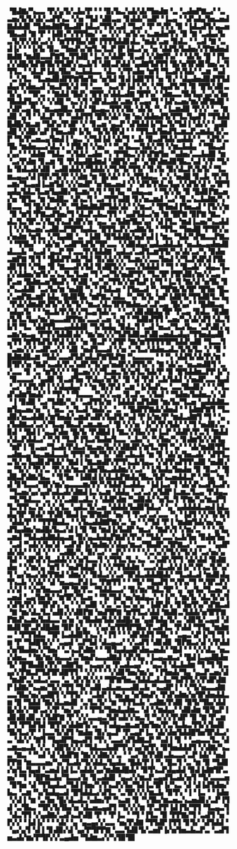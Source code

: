 ▝█▟▇▞▚▃▃▝▛▞▄▜▞▃▙▞▛▝▝▝▉▞▙▃▚▟▞▟▞▜▅▟▆▝▃▝▃▟▅▛▇▃▞▝▃▃▅▞▙▜▞▟▞▃▟▜▚▃▝▞▅▝▜▟▝▟▉▃▄▝▊▟▟▞▚▟▛▝▐▃▄▝▝▟▚▟▄▜▅▃▅▟▇▟▟▟▊▝▜▟▅▟▇▛▇▃▟▛▐▟▃▞▜▜▞▃▟▝▜▃▞▝▛▝▚▜▚▝▉▝▐▟▃▟▜▞▄▃▅▜▙▃▟▝▇▝▛▝▐▟▊▞▚▜▜▜▅▞▝▃▝▞▞▝▅▜▞▃▚▃▆▟▅▜▚▝▉▝▇▝▃▟▄▞▙▃▜▞▛▞▟▞▃▞▞▝▆▜▜▜▙▞▟▛▐▜▜▜▟▟▊▟▃▝▆▟▞▃▅▝▉▟▃▝▝▃▟▝▇▝▃▟▐▞▝▝▐▞▙▝▉▃▝▜▅▟▚▞▆▜▃▜▃▛▐▛▐▟▃▞▄▝▅▝▟▟▜▞▙▟▅▞▞▛▇▟▅▟▇▟▇▝▆▟▉▃▃▛▇▜▃▜▜▟█▝▐▃▚▞▟▟▛▝▊▃▟▝▞▟▇▜▚▞▝▝▟▞▙▝█▝▐▜▃▞▞▟█▞▙▛▇▜▙▜▜▟▛▞▄▃▙▜▝▟▉▃▛▟▟▝▄▟▇▜▟▜▜▝█▞▅▜▛▟▊▜▅▞▃▜▜▜▃▝▝▟▃▛▐▟▄▜▙▞▚▃▙▟▃▃▝▟▃▝▞▜▚▟▅▝▆▜▝▜▃▟▚▜▟▞▝▃▆▝▚▟▝▃▚▜▃▝▜▃▅▟▉▟▛▛▇▜▅▜▄▝▅▜▟▝▊▟▐▟▉▜▜▝▅▝▊▞▝▟▄▟▅▟▉▟▜▜▟▟▄▞▛▟▅▃▟▝▅▃▛▜▞▟▝▜▝▃▃▝▚▃▞▛▐▟▝▞▚▝▞▜▄▟▜▞▜▝▉▝█▜▞▟▊▃▜▞▄▝▝▜▛▃▝▝▇▟▟▝█▟▚▝█▜▚▞▟▟▃▟▇▝█▜▚▞▝▟▆▃▃▜▙▜▄▞▄▞▄▜▅▜▙▟▟▜▄▞▞▝▞▟█▝▚▃▚▜▝▟▛▟▃▟▞▃▆▞▛▃▄▞▜▝▐▟▚▃▅▞▆▞▟▛▇▟█▝▞▟▛▃▄▜▄▝▆▃▄▟█▃▚▟▞▝█▃▄▃▜▜▚▜▙▝▟▞▙▝▚▝▐▃▆▟▉▝▛▞▞▝▃▝▇▟▉▝▄▜▝▝▟▃▛▝▛▝▚▟▟▜▜▝█▜▞▟▞▝▇▝▅▞▟▟▅▟▜▞▛▜▃▜▄▟▜▝▜▜▟▟█▟█▞▆▃▆▝▜▟▚▞▛▟▛▝▞▝▊▃▅▝▄▃▛▝▟▜▟▟▐▞▜▃▜▞▜▟▐▝▟▞▞▝▄▟▊▟█▝▞▟█▞▄▛▐▜▅▃▟▛▐▞▙▝▜▞▙▜▛▟▝▝▝▜▜▃▙▜▅▟▜▃▆▃▛▃▆▟▄▜▞▃▛▝▜▞▛▃▅▃▄▜▅▟▐▝▄▃▝▞▜▟▐▟▝▟▞▜▝▃▙▝▉▃▟▜▟▞▄▟▟▞▝▃▝▟▜▞▃▜▙▝▆▟▅▃▃▞▟▃▚▝▐▜▙▜▝▞▅▞▝▝▚▞▙▃▃▜▟▞▞▜▝▞▆▃▙▟▄▝▝▜▙▃▟▞▄▞▝▝▟▟▆▝▜▟▃▝▚▜▟▞▃▟▅▝▚▝▛▜▙▃▚▜▚▛▇▜▅▝▚▟▅▞▃▃▙▟▉▝▆▝▃▞▛▟▆▝▊▃▆▝▊▝▛▟▄▟█▟▆▟▝▟█▜▞▃▛▝▄▜▛▟▆▟▉▜▙▃▚▟▝▞▛▝▜▞▙▝▉▟▃▟▞▟▉▝▃▟▊▟▟▞▞▜▟▟▞▞▜▞▜▞▜▜▞▝▊▞▙▝▉▞▟▃▛▞▙▜▞▝▜▃▆▃▄▃▞▟▐▜▛▞▜▞▛▝▞▟▆▝▆▝█▞▟▞▝▝▄▜▜▟▄▃▝▃▚▝▅▟█▝▊▃▙▝▛▞▜▃▆▞▜▃▄▟▐▃▆▜▟▝▞▞▅▟▛▝▅▜▅▃▅▟▝▞▝▟▜▞▛▟▃▜▄▞▞▟▜▞▟▝▃▜▛▜▄▟▄▜▟▃▜▃▅▜▄▟▉▞▜▃▆▞▚▜▝▝▊▜▄▝▚▟▄▃▄▝▝▜▞▞▙▝▉▝█▟▊▛▇▃▅▞▅▝█▜▃▝▆▝▆▟█▃▝▟▚▃▜▝▃▞▜▜▚▟█▝▊▞▅▃▆▟▝▃▞▝▊▃▚▃▙▟▇▞▚▝▉▃▃▝▜▝█▞▟▃▞▞▚▝▜▟▆▟▇▟▛▜▟▞▟▞▝▞▆▃▞▝█▜▅▟▐▜▅▃▟▝▐▜▞▞▆▝▉▝▆▜▝▛▇▃▟▜▅▞▜▝▟▃▛▃▙▃▜▜▝▝▄▟▜▟▃▞▆▝▇▝█▛▇▝▉▛▇▝▇▃▝▟▃▜▃▜▛▃▚▜▄▜▚▃▛▟▛▞▅▝▄▃▝▃▜▟▆▜▙▞▄▞▝▟▐▜▃▝▆▟▐▃▅▞▚▃▟▟▐▝▞▞▙▃▅▞▃▟▉▃▛▜▛▜▄▟▃▝█▜▜▃▛▞▃▟▇▞▙▝▝▜▜▃▝▜▅▟█▝▛▜▛▞▄▞▅▟▆▝▆▜▃▝▞▜▄▟▉▝▃▝▐▟▊▝▉▜▟▟█▞▅▟▚▟▐▝▆▃▝▜▟▞▚▛▇▃▃▛▇▃▝▝▜▜▙▞▝▝▟▞▆▝▃▟▛▜▟▜▞▜▛▃▃▝▞▟▉▟▄▞▄▟▃▟▟▃▙▝▅▃▙▃▄▟▅▟▊▟▃▃▙▝▚▃▟▝▄▃▛▝▛▃▃▜▚▜▟▟▇▝▄▟▃▞▃▟▜▃▆▜▜▞▚▞▟▞▃▞▚▝▉▟▅▃▆▛▇▝▊▜▝▝█▟▟▜▚▟▞▜▟▝▉▞▟▞▞▞▜▃▆▞▞▃▃▜▅▟▝▞▜▃▛▟▛▟▐▜▙▟▊▜▜▝▞▜▅▝▉▝▇▃▃▟▚▜▟▝▊▟█▜▞▞▃▃▚▜▟▟▟▝▝▜▝▝█▃▟▞▝▟▄▃▜▃▞▞▟▟▅▞▆▜▞▃▚▃▜▃▜▃▅▝▜▝▃▞▜▞▅▟▛▜▚▝▜▃▜▛▐▜▛▟▉▞▆▞▞▃▄▝▛▃▅▝█▟▆▃▅▜▙▟▚▝▛▟█▝▄▞▚▞▜▜▞▞▆▜▄▛▐▞▜▝▐▃▜▝▇▞▟▝▅▜▙▝▊▞▚▃▟▟▊▝▃▞▙▞▆▝▅▟█▝▚▝▐▜▟▃▅▝▐▜▅▃▟▝▚▝▜▛▇▞▙▜▛▝█▜▅▝█▃▞▃▅▛▇▃▆▛▐▟▄▝█▟▉▜▙▝▆▛▇▃▚▟▃▝▚▞▜▞▙▝▅▛▐▟▉▜▞▜▜▟▉▜▃▜▄▝▛▟▞▟▆▟▛▟▜▞▚▜▞▜▞▝▆▃▞▟▃▜▛▛▇▟▅▃▞▃▛▃▄▝█▞▄▞▝▝█▟▇▃▄▝▚▟▄▞▙▝▝▝▆▃▙▜▚▜▞▞▜▃▄▜▟▞▃▝▝▃▞▟▊▟█▟▄▜▛▝▛▃▄▝▉▟▃▝▉▟▇▞▙▜▃▜▄▞▆▞▄▃▃▟▛▛▇▞▃▃▞▃▅▝▄▜▝▝▜▟▉▟▜▜▝▃▅▞▚▞▟▞▟▜▝▟▃▜▙▜▝▜▃▝▟▟▜▜▃▃▄▟▟▟▉▝▜▞▙▟▄▝▉▟▃▜▝▃▟▝▅▃▞▜▃▞▙▃▝▃▛▟▊▞▄▃▆▞▅▃▄▝▛▜▚▜▟▟▊▟▞▝▆▞▅▞▞▞▜▟▜▟▉▃▛▟▊▃▅▟▃▟▄▞▜▜▅▟▄▟▊▝▄▜▜▝▇▜▜▟▜▞▛▟▝▟▞▝▅▝▉▃▛▝▟▜▛▝▇▞▆▜▜▜▜▜▛▜▟▟▚▟▉▝▜▃▃▜▝▃▅▞▞▞▃▟▛▃▞▞▝▟▊▝▅▟▜▃▃▟▝▞▅▝▃▜▃▞▟▟▅▃▟▃▜▞▙▜▃▝▞▝▉▝█▟▇▟█▃▆▝▜▟▞▃▃▟▜▟▚▟▃▛▇▜▙▛▇▝▚▃▃▃▃▝▝▝▚▝▟▟▜▞▟▞▛▞▆▝▉▜▛▞▅▝▇▟▚▃▟▞▛▃▚▟▛▞▜▞▄▞▅▟▛▞▟▜▜▞▚▝▇▝▟▞▃▝▅▃▅▟▉▜▝▃▞▃▃▝▊▝▃▝▆▜▞▞▝▝█▃▅▞▞▞▜▃▆▃▜▞▅▜▃▜▟▞▛▝▉▝█▜▟▟▆▃▛▛▐▞▚▝▉▃▃▃▞▝▄▟▉▝▊▃▟▜▅▝▛▟▄▞▅▜▞▝█▝▟▝▛▟▝▃▙▜▟▟▝▞▅▟▛▃▃▜▄▟▝▃▞▝▟▜▞▛▐▝▞▟▄▟▄▞▝▝▆▝▉▞▛▟▝▃▆▝▐▞▙▟▚▃▝▃▃▜▙▟▊▞▝▝▞▜▃▟▚▟▆▜▅▟▞▝▝▜▚▝▝▜▃▃▃▝▚▞▞▃▄▝▊▃▛▃▝▞▙▟▝▝▜▟▅▞▙▟▅▃▚▝▟▝▐▝▉▟▉▝▃▞▜▟█▞▚▞▝▃▟▜▜▞▆▝▐▟▟▟▚▟▜▟▇▝▆▞▙▞▜▃▅▝▄▟▟▟▇▃▆▜▄▃▅▞▅▝▚▝▅▃▝▃▜▃▟▝▅▟▞▃▝▃▝▝█▟▛▛▇▟▞▟▅▟▝▝▐▟▆▛▇▜▝▜▃▟▉▞▅▃▟▟▊▞▆▜▅▟▞▃▆▟▚▟▛▞▙▟▜▞▚▟▝▛▐▞▆▞▛▝▆▟▃▟▇▜▝▜▝▝▄▞▙▟▇▃▞▃▞▞▜▃▄▜▙▃▛▃▆▃▆▃▞▝█▝▞▞▅▝▐▞▚▜▚▜▟▞▝▞▜▝▅▟▉▞▃▝▉▟▝▝█▟▐▝▄▃▛▟▅▝█▞▙▝▛▟█▟▐▝▇▃▚▜▙▞▞▛▐▃▛▝▟▟▛▞▛▃▜▝▇▟▟▞▟▃▛▟▟▃▞▝▚▜▝▜▃▛▐▜▃▞▙▟▅▜▃▃▝▃▙▞▚▝▚▜▅▞▚▝▊▟▆▜▞▞▟▜▄▝▆▛▐▝▊▃▄▞▜▃▟▞▛▟▃▞▆▃▅▞▙▞▞▟█▟▛▞▆▜▃▜▜▝▚▞▝▝▟▞▆▟▉▜▜▃▃▟▆▃▄▜▄▃▆▟▃▃▙▝▛▜▚▞▜▞▜▞▝▟▛▃▙▃▙▝▆▝▊▝▟▞▄▜▅▃▟▞▝▟▜▜▃▃▜▞▃▜▄▟▊▟▜▟▞▝▇▟▐▝▇▃▆▟▛▞▛▜▚▃▙▜▄▃▝▞▟▜▚▟▜▜▚▟▉▝▅▟▊▞▄▝▜▞▞▝▛▞▃▝▛▞▟▞▆▃▛▟▅▜▙▃▟▟▆▞▞▃▞▝▐▞▙▟▄▜▅▟▅▝▉▝▉▃▞▝█▟█▃▛▟▇▞▙▃▝▝▊▜▅▝▐▟▉▟▐▞▟▃▙▛▇▟▄▜▙▃▜▟▚▃▅▟▟▃▛▝▞▜▄▝▆▝▟▝▊▜▃▃▞▜▛▞▆▞▄▃▃▃▆▞▛▞▚▜▟▟▜▃▟▟▃▝▐▟▐▃▞▜▝▟▞▟▚▃▟▜▃▟▚▝▜▃▅▞▄▞▄▟▚▟▃▟▞▟▇▟▐▃▚▃▆▝▟▟▄▝▃▞▃▞▄▜▟▛▐▃▆▃▜▃▄▝▛▟▄▃▝▜▞▜▟▃▃▝▃▝▞▞▃▟▉▃▟▃▚▝▟▟▛▟▆▝▚▟▉▟▞▝▅▜▃▜▝▛▇▞▚▞▆▃▛▜▜▃▜▜▚▃▚▞▝▞▄▜▃▝▄▟▃▜▞▃▅▝▟▟▟▞▙▟▉▜▟▃▞▝▄▝▄▟▟▟▟▃▅▟▐▟▃▟▄▜▛▝▉▟▞▝▛▟▊▜▙▟▐▃▜▛▇▟▛▝▅▞▜▝▛▃▞▃▞▃▃▝▚▝▐▟▜▝▞▞▜▞▙▜▝▟▟▞▛▝▝▜▜▜▙▟▃▝▝▞▙▃▟▟▇▛▇▞▃▝▅▝▝▞▜▟▝▛▐▝▆▟▆▜▟▞▅▞▅▞▟▜▄▟▆▞▅▟█▞▙▃▞▟▐▝▉▝▇▝▆▟▐▞▙▟▛▝▆▃▞▝▇▟▚▜▝▞▆▞▃▝▝▝▄▜▄▃▆▟▝▜▟▃▟▟▇▟▄▃▆▝▉▞▄▃▙▟▄▛▇▟▚▜▚▞▝▜▟▞▃▃▚▃▙▜▅▝▉▟▅▜▅▝▝▃▟▝▚▟▞▞▙▞▟▝▃▟▚▛▐▞▆▟▆▞▞▟▄▞▆▃▞▜▙▟▛▃▜▛▇▃▞▝▃▃▝▝▄▟▛▟▞▟▞▝▝▟▝▞▝▝▃▟█▞▚▝▉▞▃▞▝▃▛▞▝▝▝▝▞▃▚▞▞▜▞▞▜▞▟▝▃▞▅▞▄▜▟▝▝▟▛▟▚▜▃▟▟▞▞▞▅▜▃▃▜▝▞▜▜▃▜▃▚▃▝▃▚▟▛▞▛▜▝▟▞▟▟▝▉▟▇▟▅▝▝▞▆▞▄▝▆▜▝▝▅▟▜▟▄▛▐▝▞▞▜▜▟▟▆▝▃▃▞▟▃▟▞▟▐▞▚▜▚▃▜▞▚▞▜▝▄▞▅▃▞▟▞▛▇▟▝▟▆▞▞▝▉▟▃▞▞▃▞▜▛▟▃▟▟▟█▟▞▝▜▃▟▃▟▝▆▟▊▟▄▜▚▃▙▝▞▟▞▝▟▝▅▃▄▃▛▟▐▃▝▛▇▜▜▝▝▝▜▞▝▜▄▟▜▝▚▜▚▞▜▝▚▜▛▃▛▞▞▞▟▝▝▞▅▜▅▃▃▞▛▝█▞▛▃▝▜▟▟▃▃▞▝▉▞▆▞▜▟▃▜▛▝▄▝▄▞▙▞▜▃▅▞▚▃▅▟▝▃▄▜▅▜▞▝▆▜▛▞▜▃▅▝▝▜▞▜▟▝▅▞▆▟▄▃▚▝▐▞▚▝▆▞▙▝▟▃▜▞▄▜▞▟▜▞▛▞▝▜▛▟▚▝▄▝▝▞▚▟▉▝▞▃▝▃▜▃▚▞▄▝▐▟▛▟▚▝▊▜▅▜▚▞▚▛▇▃▟▝▇▝▆▞▟▃▜▃▚▟▊▞▞▟▉▛▇▝▅▟▜▛▇▝▆▜▜▃▞▟▟▝▇▟▊▃▜▟▟▞▅▜▛▛▇▛▇▟▚▃▆▞▙▟▃▃▚▞▅▝▄▜▙▟▅▜▟▞▟▟█▞▅▝▄▟▜▟▄▜▞▃▝▟▉▜▞▃▄▟▝▟▇▟▊▜▛▃▛▟█▟▆▝▉▛▐▞▄▝▝▞▄▞▅▜▜▜▛▜▙▞▛▃▟▜▃▝▛▟▟▝▜▜▄▝▆▟▆▃▝▝▛▜▜▟▃▝▜▛▐▃▟▟▉▜▚▃▚▝▐▜▝▝▝▟▛▟▟▜▝▜▙▝▝▃▄▃▚▛▐▞▜▝▜▝▆▝▛▝▜▟█▜▞▞▝▃▄▟▝▃▛▜▟▝▟▃▄▃▞▝▞▃▟▜▝▟▊▟▊▝▉▛▇▃▞▟▝▞▛▟▟▞▅▜▙▟▅▞▞▜▅▞▝▃▚▃▛▟▇▞▝▝▉▜▄▟▄▟▛▟▅▃▅▟▞▝█▟▝▝▝▞▞▟▃▝▅▃▞▟▅▃▝▝▇▞▆▞▙▃▃▞▃▜▅▟▚▃▃▟▇▟▝▟▚▜▄▝▐▃▄▃▆▃▞▝█▟▐▃▄▟█▟▅▜▞▝█▜▙▟▊▞▛▞▚▟▇▜▄▝▚▃▄▞▄▝▛▃▟▃▄▞▝▝▄▃▜▝▟▃▙▟▆▝▜▝▜▝▊▃▄▞▞▛▇▃▛▜▟▜▛▟█▜▜▝▝▞▞▝▝▝▞▟▊▜▅▞▆▞▄▝▐▜▅▟▞▜▄▝▄▃▛▃▅▞▟▝▆▟▛▃▚▟▃▞▃▃▝▃▝▟▚▜▞▞▞▝▜▛▇▜▅▃▜▟▟▃▟▃▙▞▜▟▜▜▞▞▛▟▛▟▇▛▐▟▇▞▚▃▅▞▜▞▞▜▜▝▜▞▚▟▊▃▟▃▅▃▃▟▊▃▙▝▚▃▟▛▐▝▝▞▜▞▅▃▃▟▇▃▃▜▙▞▅▞▄▟█▜▝▞▜▜▞▝▝▃▙▛▐▝▅▞▄▝▅▜▅▟▚▝▛▟▚▟▆▞▅▜▛▟▅▟▟▃▆▝█▝▜▟▟▝▇▞▟▃▅▟▊▝▃▜▃▜▞▝▆▝▜▜▜▃▙▝▃▟▇▞▛▟▉▝▉▜▞▜▙▞▟▟█▞▟▞▞▜▛▃▞▞▛▝▅▞▄▞▝▝▛▜▞▜▅▟▄▟▆▃▝▟▝▞▆▟▄▞▝▟▉▟▆▝▉▜▄▛▐▟▊▟▊▟▊▃▚▜▟▛▇▝▛▝▞▞▃▃▄▃▜▟▚▟▞▞▅▃▜▝▚▞▞▞▛▟▛▝▉▝▇▝▛▃▆▞▜▝▛▜▟▜▟▝█▜▚▞▟▟▆▜▞▃▝▜▚▟▄▃▆▃▅▜▅▜▅▞▛▃▜▃▙▃▜▜▞▞▙▟▊▜▙▜▃▞▛▝▐▃▃▜▞▟▜▝▆▟▅▝▉▞▄▃▛▝▛▃▄▛▐▃▝▟▞▟▅▜▟▟█▜▅▜▛▟▃▞▃▝▟▞▞▝▇▜▝▜▄▟▛▜▄▃▟▜▝▜▚▝▃▃▞▟▜▟▇▃▛▝▚▟▐▝▊▝▝▃▄▃▃▜▃▝▟▃▆▃▄▃▙▝▞▃▝▟█▜▞▞▞▝▜▟▃▃▙▟▛▜▚▞▄▞▆▜▚▝▉▜▅▟▟▟▜▝▞▟▇▞▚▃▃▝▇▃▝▝▚▟▝▟▝▟▟▛▇▝▇▞▞▟▇▞▞▃▝▝▃▞▜▞▛▟▊▃▙▃▃▞▃▛▐▟▞▝▅▟▛▛▇▝▆▃▃▃▅▞▚▞▜▃▟▞▜▞▟▟▃▜▄▟▃▝█▟▞▛▐▝▚▝█▃▜▝▃▝▆▝▉▝▜▟▊▞▅▜▃▜▄▟▝▃▅▟▐▟▐▃▚▟▟▞▄▞▆▟▇▟█▟▞▝▉▜▚▃▛▟▄▟▟▝▉▟▐▟▇▜▛▃▅▞▝▜▝▝█▛▇▃▙▞▜▃▃▞▙▝▊▃▟▟▊▝▄▃▞▞▆▃▛▃▄▟▜▃▟▞▅▜▝▜▞▃▃▃▅▝▉▜▅▝▟▝▜▜▄▟▃▞▜▟▐▜▅▞▚▜▚▃▛▞▙▞▜▟▐▃▜▛▐▞▚▃▝▟▝▟▐▟▜▟▅▞▙▃▝▃▆▝▚▞▙▟▄▃▟▝█▜▟▟▃▞▟▜▃▝▃▜▛▞▞▞▆▃▙▝▉▜▚▝▐▝▐▃▝▝▐▟▅▝▞▟▐▝▆▝▃▜▅▝█▞▟▃▟▃▚▟▅▞▛▝▚▃▆▝▊▝▚▜▙▞▆▃▅▃▚▃▅▟▊▞▃▛▐▜▟▝▃▜▙▃▝▜▛▞▙▜▙▞▅▝▟▃▅▃▄▟▜▝▜▞▞▞▆▝▛▃▛▛▐▟▐▜▞▜▜▝▜▃▄▃▜▝▟▃▜▜▝▞▄▟▇▞▃▟▚▃▛▟█▝▛▝▝▛▐▃▝▝▜▝▐▜▃▝▉▝▛▛▇▞▜▝▃▟▜▝▅▝▛▞▞▝▐▟▐▞▝▝▝▟▞▝▄▝▄▃▄▞▞▃▃▝▅▞▛▟▇▝▜▜▟▛▐▜▜▝▊▜▞▝▟▜▟▟▝▝▄▞▄▜▝▟▐▝▊▟▉▞▟▝▄▞▛▜▛▛▇▝▃▃▜▟▊▜▞▃▅▛▐▞▅▜▅▃▙▃▛▃▝▃▟▜▅▃▟▞▆▞▛▜▛▞▞▃▄▟▅▝▜▟▆▃▞▞▚▜▉▜▉
